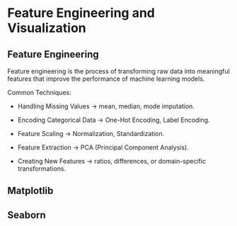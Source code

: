 # Feature Engineering and Visualization

## Feature Engineering

Feature engineering is the process of transforming raw data into meaningful features that improve the performance of machine learning models.

Common Techniques:

- Handling Missing Values → mean, median, mode imputation.

- Encoding Categorical Data → One-Hot Encoding, Label Encoding.

- Feature Scaling → Normalization, Standardization.

- Feature Extraction → PCA (Principal Component Analysis).

- Creating New Features → ratios, differences, or domain-specific transformations.

## Matplotlib
## Seaborn
